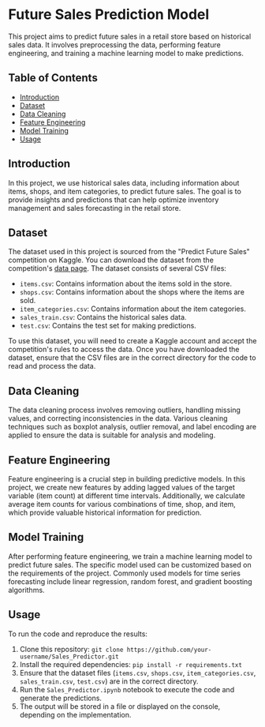 # Future Sales Prediction Model

This project aims to predict future sales in a retail store based on historical sales data. It involves preprocessing the data, performing feature engineering, and training a machine learning model to make predictions.

## Table of Contents
- [Introduction](#introduction)
- [Dataset](#dataset)
- [Data Cleaning](#data-cleaning)
- [Feature Engineering](#feature-engineering)
- [Model Training](#model-training)
- [Usage](#usage)

## Introduction
In this project, we use historical sales data, including information about items, shops, and item categories, to predict future sales. The goal is to provide insights and predictions that can help optimize inventory management and sales forecasting in the retail store.

## Dataset
The dataset used in this project is sourced from the "Predict Future Sales" competition on Kaggle. You can download the dataset from the competition's [data page](https://www.kaggle.com/c/competitive-data-science-predict-future-sales/data). The dataset consists of several CSV files:

- `items.csv`: Contains information about the items sold in the store.
- `shops.csv`: Contains information about the shops where the items are sold.
- `item_categories.csv`: Contains information about the item categories.
- `sales_train.csv`: Contains the historical sales data.
- `test.csv`: Contains the test set for making predictions.

To use this dataset, you will need to create a Kaggle account and accept the competition's rules to access the data. Once you have downloaded the dataset, ensure that the CSV files are in the correct directory for the code to read and process the data.

## Data Cleaning

The data cleaning process involves removing outliers, handling missing values, and correcting inconsistencies in the data. Various cleaning techniques such as boxplot analysis, outlier removal, and label encoding are applied to ensure the data is suitable for analysis and modeling.

## Feature Engineering

Feature engineering is a crucial step in building predictive models. In this project, we create new features by adding lagged values of the target variable (item count) at different time intervals. Additionally, we calculate average item counts for various combinations of time, shop, and item, which provide valuable historical information for prediction.

## Model Training

After performing feature engineering, we train a machine learning model to predict future sales. The specific model used can be customized based on the requirements of the project. Commonly used models for time series forecasting include linear regression, random forest, and gradient boosting algorithms.



## Usage
To run the code and reproduce the results:

1. Clone this repository: `git clone https://github.com/your-username/Sales_Predictor.git`
2. Install the required dependencies: `pip install -r requirements.txt`
3. Ensure that the dataset files (`items.csv`, `shops.csv`, `item_categories.csv`, `sales_train.csv`, `test.csv`) are in the correct directory.
4. Run the `Sales_Predictor.ipynb` notebook to execute the code and generate the predictions.
5. The output will be stored in a file or displayed on the console, depending on the implementation.
